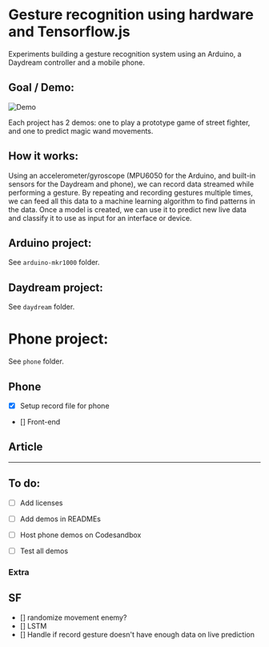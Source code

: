 # Gesture recognition using hardware and Tensorflow.js

Experiments building a gesture recognition system using an Arduino, a Daydream controller and a mobile phone.

## Goal / Demo:

![Demo](demo.gif)

Each project has 2 demos: one to play a prototype game of street fighter, and one to predict magic wand movements.


## How it works:

Using an accelerometer/gyroscope (MPU6050 for the Arduino, and built-in sensors for the Daydream and phone), we can record data streamed while performing a gesture. By repeating and recording gestures multiple times, we can feed all this data to a machine learning algorithm to find patterns in the data. Once a model is created, we can use it to predict new live data and classify it to use as input for an interface or device.

## Arduino project:

See `arduino-mkr1000` folder.

## Daydream project:

See `daydream` folder.

# Phone project:

See `phone` folder.




## Phone

- [x] Setup record file for phone
- [] Front-end


## Article



---


## To do:

- [ ] Add licenses
- [ ] Add demos in READMEs
- [ ] Host phone demos on Codesandbox
- [ ] Test all demos

  

### Extra

## SF

- [] randomize movement enemy?
- [] LSTM
- [] Handle if record gesture doesn't have enough data on live prediction

